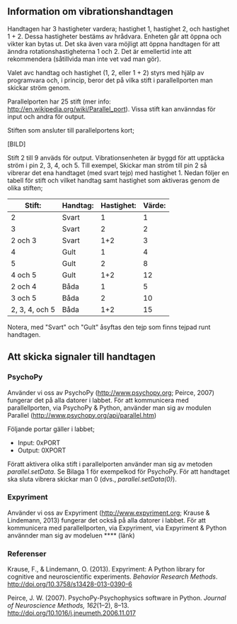 ## Information om vibrationshandtagen

Handtagen har 3 hastigheter vardera; hastighet 1, hastighet 2, och hastighet 1 + 2. Dessa hastigheter bestäms av hrådvara. Enheten går att öppna och vikter kan bytas ut. Det ska även vara möjligt att öppna handtagen för att änndra rotationshastigheterna 1 och 2. Det är emellertid inte att rekommendera (såtillvida man inte vet vad man gör).

Valet avc handtag och hastighet (1, 2, eller 1 + 2) styrs med hjälp av programvara och, i princip, beror det på vilka stift i parallellporten man skickar ström genom.

Parallelporten har 25 stift (mer info: http://en.wikipedia.org/wiki/Parallel_port). Vissa stift kan använndas för input och andra för output. 

Stiften som ansluter till parallelportens kort;

[BILD]

Stift 2 till 9 anväds för output. Vibrationsenheten är byggd för att upptäcka ström i pin 2, 3, 4, och 5. Till exempel, Skickar man ström till pin 2 så vibrerar det ena handtaget (med svart tejp) med hastighet 1.
Nedan följer en tabell för stift och vilket handtag samt hastighet som aktiveras genom de olika stiften;

|**Stift:**         |**Handtag:**     |**Hastighet:**    |**Värde:**        |
|-------------------|-----------------|------------------|------------------|
| 2                 | Svart           | 1                | 1                |
| 3                 | Svart           | 2                | 2                |
| 2 och 3           | Svart           | 1+2              | 3                |
| 4                 | Gult            | 1                | 4                |
| 5                 | Gult            | 2                | 8                |
| 4 och 5           | Gult            | 1+2              | 12               |
| 2 och 4           | Båda            | 1                | 5                |
| 3 och 5           | Båda            | 2                | 10               |
| 2, 3, 4, och 5    | Båda            | 1+2              | 15               |

Notera, med "Svart" och "Gult" åsyftas den tejp som finns tejpad runt handtagen.

## Att skicka signaler till handtagen

### PsychoPy
Använder vi oss av PsychoPy (http://www.psychopy.org; Peirce, 2007) fungerar det på alla datorer i labbet. För att kommunicera med parallellporten, via PsychoPy & Python, använder man sig av modulen Parallel (http://www.psychopy.org/api/parallel.htm)

Följande portar gäller i labbet;

 - Input: 0xPORT
 - Output: 0XPORT

Föratt aktivera olika stift i parallelporten använder man sig av metoden *parallel.setData*.  Se Bilaga 1 för exempelkod för PsychoPy. För att handtaget ska sluta vibrera skickar man 0 (dvs., *parallel.setData(0)*).

### Expyriment
Använder vi oss av Expyriment (http://www.expyriment.org; Krause & Lindemann, 2013) fungerar det också på alla datorer i labbet. För att kommunicera med parallellporten, via Expyriment, via Expyriment & Python använnder man sig av modeluen **** (länk)

### Referenser

Krause, F., & Lindemann, O. (2013). Expyriment: A Python library for cognitive and neuroscientific experiments. *Behavior Research Methods*. http://doi.org/10.3758/s13428-013-0390-6

Peirce, J. W. (2007). PsychoPy-Psychophysics software in Python. *Journal of Neuroscience Methods, 162*(1–2), 8–13. http://doi.org/10.1016/j.jneumeth.2006.11.017
